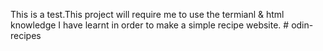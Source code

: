 This is a test.This project will require me to use the termianl & html knowledge I have learnt in order to make a simple recipe website. # odin-recipes
